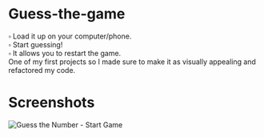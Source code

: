 # Guess-the-game
▫ Load it up on your computer/phone.<br/>
▫ Start guessing!<br/>
▫ It allows you to restart the game.<br/>
One of my first projects so I made sure to make it as visually appealing and refactored my code.

# Screenshots

![Guess the Number - Start Game](https://user-images.githubusercontent.com/58609875/141721269-4719b099-9da8-48c7-bc12-bc8d190e6a73.png)
